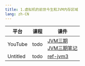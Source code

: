 ```yaml
---
title: 1.虚拟机的前世今生和JVM内存区域
lang: zh-CN
---
```



| 平台       | 课程   | 课件                                                                                                                                                                                                                                                                                                                                                                                                   |
|----------|------|------------------------------------------------------------------------------------------------------------------------------------------------------------------------------------------------------------------------------------------------------------------------------------------------------------------------------------------------------------------------------------------------------|
| YouTube  | todo | [JVM三期](../../public/java/jvm/%E8%99%9A%E6%8B%9F%E6%9C%BA%E7%9A%84%E5%89%8D%E4%B8%96%E4%BB%8A%E7%94%9F%E5%92%8CJVM%E5%86%85%E5%AD%98%E5%8C%BA%E5%9F%9F/JVM%E4%B8%89%E6%9C%9F.pptx)<br/>[JVM三期笔记](../../public/java/jvm/%E8%99%9A%E6%8B%9F%E6%9C%BA%E7%9A%84%E5%89%8D%E4%B8%96%E4%BB%8A%E7%94%9F%E5%92%8CJVM%E5%86%85%E5%AD%98%E5%8C%BA%E5%9F%9F/20.7.16-JVM%E4%B8%89%E6%9C%9F%E7%AC%94%E8%AE%B0.pdf) |
| Untitled | todo | [ref-jvm3](https://github.com/wangxiang4/mba-exam-docs/tree/master/docs/public/java/jvm/%E8%99%9A%E6%8B%9F%E6%9C%BA%E7%9A%84%E5%89%8D%E4%B8%96%E4%BB%8A%E7%94%9F%E5%92%8CJVM%E5%86%85%E5%AD%98%E5%8C%BA%E5%9F%9F/ref-jvm3/src)                                                                                                                                                                       |








